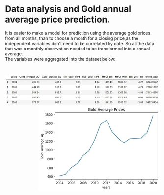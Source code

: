 # Data analysis and Gold annual average price prediction.

It is easier to make a model for prediction using the average gold prices from all months, than to choose a month for a closing price,as the independent variables don't need to be correlated by date. So all the data that was a monthly observation needed to be transformed into a annual average.  
The variables were aggregated into the dataset below:
<p>&nbsp;</p>
<img src="./images/image2.jpg">
  
<div>
    <img src="./images/image10.jpg" style="float: right;">
</div>

